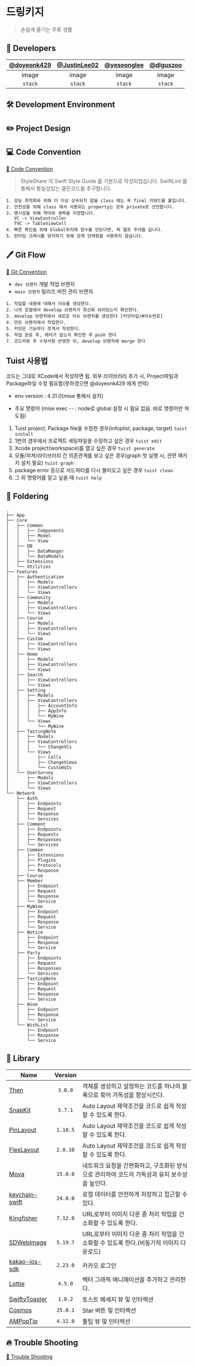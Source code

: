 # 드링키지
> 손쉽게 즐기는 주류 생활

## 🍎 Developers

| [@doyeonk429](https://github.com/doyeonk429) | [@JustinLee02](https://github.com/JustinLee02) | [@yeseonglee](https://github.com/yeseonglee) | [@dlguszoo](https://github.com/dlguszoo) |
|:---:|:---:|:---:|:---:|
| image | image | image | image |
| `stack` | `stack` | `stack` | `stack` |

## 🛠 Development Environment

## ✏️ Project Design

## 💻 Code Convention

[🔗 Code Convention](https://fast-kilometer-dbf.notion.site/Coding-Convention-4f9de9541571486e86bfaa5a548137e3?pvs=4)
> StyleShare 의 Swift Style Guide 를 기본으로 작성되었습니다.
> SwiftLint 를 통해서 통일성있는 클린코드를 추구합니다.
```
1. 성능 최적화와 위해 더 이상 상속되지 않을 class 에는 꼭 final 키워드를 붙입니다.
2. 안전성을 위해 class 에서 사용되는 property는 모두 private로 선언합니다.
3. 명시성을 위해 약어와 생략을 지양합니다.
   VC -> ViewController
   TVC -> TableViewCell
4. 빠른 확인을 위해 Global위치에 함수를 만든다면, 퀵 헬프 주석을 답니다.
5. 런타임 크래시를 방지하기 위해 강제 언래핑을 사용하지 않습니다.
```

## 🖊️ Git Flow

[🔗 Git Convention](https://fast-kilometer-dbf.notion.site/Github-Convention-45ae288d2b0943439cb4cae9bb61ec58?pvs=4)

- `dev 브랜치` 개발 작업 브랜치
- `main 브랜치` 릴리즈 버전 관리 브랜치

```
1. 작업할 내용에 대해서 이슈를 생성한다.
2. 나의 로컬에서 develop 브랜치가 최신화 되어있는지 확인한다.
3. develop 브랜치에서 새로운 이슈 브랜치를 생성한다 [커밋타입/#이슈번호]
4. 만든 브랜치에서 작업한다.
5. 커밋은 기능마다 쪼개서 작성한다.
6. 작업 완료 후, 에러가 없는지 확인한 후 push 한다
7. 코드리뷰 후 수정사항 반영한 뒤, develop 브랜치에 merge 한다
```

## Tuist 사용법
코드는 그대로 XCode에서 작성하면 됨.
외부 라이브러리 추가 시, Project파일과 Package파일 수정 필요함(못하겠으면 @doyeonk429 에게 연락)
- env
version : 4.31.0(mise 통해서 설치)

- 주요 명령어 (mise exec -- : node로 global 설정 시 필요 없음. 바로 명령어만 쳐도됨)
1. Tuist project, Package file을 수정한 경우(infoplist, package, target)
   `tuist install`
2. 1번의 경우에서 프로젝트 세팅파일을 수정하고 싶은 경우
   `tuist edit`
3. Xcode project(workspace)를 열고 싶은 경우
   `tuist generate`
4. 모듈/피쳐/라이브러리 간 의존관계를 보고 싶은 경우(graph 첫 실행 시, 관련 패키지 설치 필요)
   `tuist graph`
5. package error 등으로 서드파티를 다시 불러오고 싶은 경우
   `tuist clean`
6. 그 외 명령어를 알고 싶을 때
   `tuist help`

## 📂 Foldering
```
.
├── App
├── Core
│   ├── Common
│   │   ├── Components
│   │   ├── Model
│   │   └── View
│   ├── DB
│   │   ├── DataManger
│   │   └── DataModels
│   ├── Extensions
│   └── Utilities
├── Features
│   ├── Authentication
│   │   ├── Models
│   │   ├── ViewControllers
│   │   └── Views
│   ├── Community
│   │   ├── Models
│   │   ├── ViewControllers
│   │   └── Views
│   ├── Course
│   │   ├── Models
│   │   ├── ViewControllers
│   │   └── Views
│   ├── Custom
│   │   ├── ViewControllers
│   │   └── Views
│   ├── Home
│   │   ├── Models
│   │   ├── ViewControllers
│   │   └── Views
│   ├── Search
│   │   ├── ViewControllers
│   │   └── Views
│   ├── Setting
│   │   ├── Models
│   │   ├── ViewControllers
│   │   │   ├── AccountInfo
│   │   │   ├── AppInfo
│   │   │   └── MyWine
│   │   └── Views
│   │       └── MyWine
│   ├── TastingNote
│   │   ├── Models
│   │   ├── ViewControllers
│   │   │   └── ChangeVCs
│   │   └── Views
│   │       ├── Cells
│   │       ├── ChangeViews
│   │       └── CustomUIs
│   └── UserSurvey
│       ├── Models
│       ├── ViewControllers
│       └── Views
└── Network
    ├── Auth
    │   ├── Endpoints
    │   ├── Request
    │   ├── Response
    │   └── Services
    ├── Comment
    │   ├── Endpoints
    │   ├── Requests
    │   ├── Responses
    │   └── Services
    ├── Common
    │   ├── Extensions
    │   ├── Plugins
    │   ├── Protocols
    │   └── Response
    ├── Course
    ├── Member
    │   ├── Endpoint
    │   ├── Request
    │   ├── Response
    │   └── Service
    ├── MyWine
    │   ├── Endpoint
    │   ├── Request
    │   ├── Response
    │   └── Service
    ├── Notice
    │   ├── Endpoint
    │   ├── Response
    │   └── Service
    ├── Party
    │   ├── Endpoints
    │   ├── Request
    │   ├── Responses
    │   └── Services
    ├── TastingNote
    │   ├── Endpoint
    │   ├── Request
    │   ├── Response
    │   └── Service
    ├── Wine
    │   ├── Endpoint
    │   ├── Response
    │   └── Service
    └── WishList
        ├── Endpoint
        ├── Response
        └── Service
```

## 🎁 Library
| Name         | Version  |          |
| ------------ |  :-----: |  ------------ |
| [Then](https://github.com/devxoul/Then) | `3.0.0` | 객체를 생성하고 설정하는 코드를 하나의 블록으로 묶어 가독성을 향상시킨다. |
| [SnapKit](https://github.com/SnapKit/SnapKit) | `5.7.1` | Auto Layout 제약조건을 코드로 쉽게 작성할 수 있도록 한다. |
| [PinLayout](https://github.com/layoutBox/PinLayout) | `1.10.5` | Auto Layout 제약조건을 코드로 쉽게 작성할 수 있도록 한다. |
| [FlexLayout](https://github.com/layoutBox/FlexLayout) | `2.0.10` | Auto Layout 제약조건을 코드로 쉽게 작성할 수 있도록 한다. |
| [Moya](https://github.com/Moya/Moya.git) |  `15.0.0`  | 네트워크 요청을 간편화하고, 구조화된 방식으로 관리하여 코드의 가독성과 유지 보수성을 높인다.|
| [keychain-swift](https://github.com/evgenyneu/keychain-swift) |  `24.0.0`  | 로컬 데이터를 안전하게 저장하고 접근할 수 있다.|
| [Kingfisher](https://github.com/onevcat/Kingfisher) | `7.12.0` | URL로부터 이미지 다운 중 처리 작업을 간소화할 수 있도록 한다. |
| [SDWebImage](https://github.com/SDWebImage/SDWebImage) | `5.19.7` | URL로부터 이미지 다운 중 처리 작업을 간소화할 수 있도록 한다.(비동기적 이미지 다운로드) |
| [kakao-ios-sdk](https://github.com/kakao/kakao-ios-sdk) | `2.23.0` | 카카오 로그인 |
| [Lottie](https://github.com/airbnb/lottie-ios) | `4.5.0` | 벡터 그래픽 애니메이션을 추가하고 관리한다. |
| [SwiftyToaster](https://github.com/noeyiz/SwiftyToaster) | `1.0.2` | 토스트 메세지 뷰 및 인터렉션 |
| [Cosmos](https://github.com/evgenyneu/Cosmos) | `25.0.1` | Star 버튼 및 인터렉션 |
| [AMPopTip](https://github.com/andreamazz/AMPopTip) | `4.12.0` | 툴팁 뷰 및 인터렉션 |

## 🔥 Trouble Shooting
[🔗 Trouble Shooting](https://doyeonk429.notion.site/16106f67320e801689eec293b53a57bd?pvs=4)
